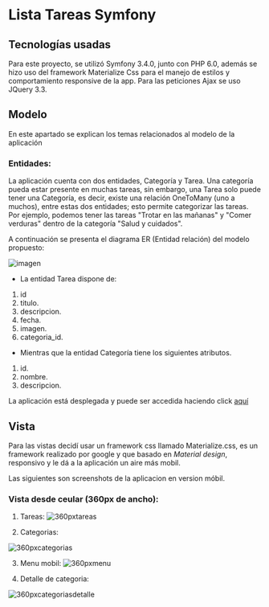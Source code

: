 Lista Tareas Symfony
============

## Tecnologías usadas

Para este proyecto, se utilizó Symfony 3.4.0, junto con PHP 6.0, además se hizo uso del
framework Materialize Css para el manejo de estilos y comportamiento responsive de la app. Para las peticiones Ajax se uso JQuery 3.3.

## Modelo

En este apartado se explican los temas relacionados al modelo de la aplicación

### Entidades:

La aplicación cuenta con dos entidades, Categoría y Tarea. Una categoría pueda estar presente en muchas tareas, sin embargo, una Tarea solo puede tener una Categoría, es decir, existe una relación OneToMany (uno a muchos), entre estas dos entidades; esto permite categorizar las tareas. Por ejemplo, podemos tener las tareas "Trotar en las mañanas" y "Comer verduras" dentro de la categoría "Salud y cuidados".

A continuación se presenta el diagrama ER (Entidad relación) del modelo propuesto:

![imagen](https://i.imgur.com/7Jyk4vS.png)

* La entidad Tarea dispone de:

1. id
2. titulo.
3. descripcion.
4. fecha.
5. imagen.
6. categoria_id.

* Mientras que la entidad Categoría tiene los siguientes atributos.

1. id.
2. nombre.
3. descripcion.

La aplicación está desplegada y puede ser accedida haciendo click [aquí](http://carlosandresmorenovelez.000webhostapp.com/tarea)

## Vista

Para las vistas decidí usar un framework css llamado Materialize.css, es un framework realizado por google y que basado en *Material design*, responsivo y le dá a la aplicación un aire más mobil.

Las siguientes son screenshots de la aplicacion en version móbil.

### Vista desde ceular (360px de ancho):

1. Tareas:
![360pxtareas](https://i.imgur.com/533iGYN.png)

2. Categorias:

![360pxcategorias](https://i.imgur.com/KfBcQki.png)

3. Menu mobil:
![360pxmenu](https://i.imgur.com/d6jCnga.png)

4. Detalle de categoria:

![360pxcategoriasdetalle](https://i.imgur.com/EW4knin.png)
